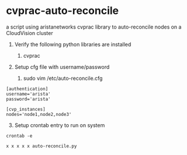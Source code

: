 # cvprac-auto-reconcile
a script using aristanetworks cvprac library to auto-reconcile nodes on a CloudVision cluster

1. Verify the following python libraries are installed
    1. cvprac

2. Setup cfg file with username/password
    1. sudo vim /etc/auto-reconcile.cfg

```
[authentication]
username='arista'
password='arista'

[cvp_instances]
nodes='node1,node2,node3'
```

3. Setup crontab entry to run on system

```
crontab -e

x x x x x auto-reconcile.py
```